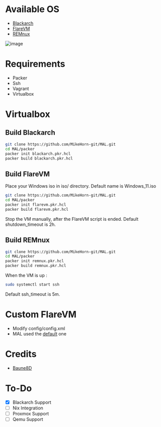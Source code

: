 # Available OS
* [Blackarch](https://www.blackarch.org/index.html)
* [FlareVM](https://github.com/mandiant/flare-vm)
* [REMnux](https://docs.remnux.org/)

![image](https://github.com/user-attachments/assets/159fea57-de0d-41b0-ba91-2075b770f24d)

# Requirements
* Packer
* Ssh
* Vagrant
* Virtualbox

# Virtualbox
## Build Blackarch
```bash
git clone https://github.com/MikeHorn-git/MAL.git
cd MAL/packer
packer init blackarch.pkr.hcl
packer build blackarch.pkr.hcl
```

## Build FlareVM
Place your Windows iso in iso/ directory. Default name is Windows_11.iso
```bash
git clone https://github.com/MikeHorn-git/MAL.git
cd MAL/packer
packer init flarevm.pkr.hcl
packer build flarevm.pkr.hcl
```
Stop the VM manually, after the FlareVM script is ended.
Default shutdown_timeout is 2h.

## Build REMnux
```bash
git clone https://github.com/MikeHorn-git/MAL.git
cd MAL/packer
packer init remnux.pkr.hcl
packer build remnux.pkr.hcl
```
When the VM is up :
```bash
sudo systemctl start ssh
```
Default ssh_timeout is 5m.

# Custom FlareVM
* Modify config/config.xml
* MAL used the [default](https://github.com/mandiant/flare-vm/blob/main/config.xml) one

# Credits
* [Baune8D](https://github.com/Baune8D/packer-windows-desktop/tree/main)

# To-Do
- [x] Blackarch Support
- [ ] Nix Integration
- [ ] Proxmox Support
- [ ] Qemu Support
